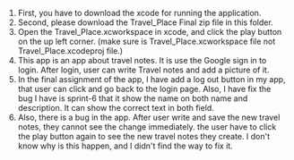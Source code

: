 1. First, you have to download the xcode for running the application.
2. Second, please download the Travel_Place Final zip file in this folder.
3. Open the Travel_Place.xcworkspace in xcode, and click the play button on the up left corner. (make sure is Travel_Place.xcworkspace file not Travel_Place.xcodeproj file.)
4. This app is an app about travel notes. It is use the Google sign in to login. After login, user can write Travel notes and add a picture of it.
5. In the final assignment of the app, I have add a log out button in my app, that user can click and go back to the login page. Also, I have fix the bug I have is sprint-6 that it show the name on both name and description. It can show the correct text in both field. 
6. Also, there is a bug in the app. After user write and save the new travel notes, they cannot see the change immediately. the user have to click the play button again to see the new travel notes they create. I don't know why is this happen, and I didn't find the way to fix it. 

